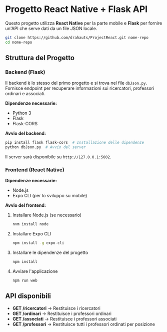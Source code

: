 # Progetto React Native + Flask API

Questo progetto utilizza **React Native** per la parte mobile e **Flask** per fornire un'API che serve dati da un file JSON locale.

```bash
git clone https://github.com/drahauts/ProjectReact.git nome-repo
cd nome-repo
```


## Struttura del Progetto

### Backend (Flask)
Il backend è lo stesso del primo progetto e si trova nel file `dbJson.py`. Fornisce endpoint per recuperare informazioni sui ricercatori, professori ordinari e associati.

**Dipendenze necessarie:**
- Python 3
- Flask
- Flask-CORS

**Avvio del backend:**
```bash
pip install flask flask-cors  # Installazione delle dipendenze
python dbJson.py  # Avvio del server
```

Il server sarà disponibile su `http://127.0.0.1:5002`.

### Frontend (React Native)
**Dipendenze necessarie:**
- Node.js
- Expo CLI (per lo sviluppo su mobile)

**Avvio del frontend:**
1. Installare Node.js (se necessario)
   ```bash
   nvm install node
   ```
2. Installare Expo CLI
   ```bash
   npm install -g expo-cli
   ```
3. Installare le dipendenze del progetto
   ```bash
   npm install
   ```
4. Avviare l'applicazione
   ```bash
   npm run web
   ```

## API disponibili
- **GET /ricercatori** → Restituisce i ricercatori
- **GET /ordinari** → Restituisce i professori ordinari
- **GET /associati** → Restituisce i professori associati
- **GET /professori** → Restituisce tutti i professori ordinati per posizione

